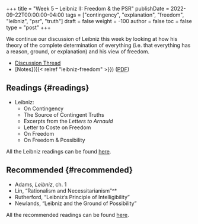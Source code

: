 +++
title = "Week 5 – Leibniz II: Freedom & the PSR"
publishDate = 2022-09-22T00:00:00-04:00
tags = ["contingency", "explanation", "freedom", "leibniz", "psr", "truth"]
draft = false
weight = -100
author = false
toc = false
type = "post"
+++

We continue our discussion of Leibniz this week by looking at how his theory of the complete determination of everything (i.e. that everything has a reason, ground, or explanation) and his view of freedom.

-   [Discussion Thread](https://discord.com/channels/1006739669842673674/1020721875720081558)
-   [Notes]({{< relref "leibniz-freedom" >}}) ([PDF](/materials/handouts/leibniz-freedom.pdf))


## Readings {#readings}

-   Leibniz:
    -   On Contingency
    -   The Source of Contingent Truths
    -   Excerpts from the _Letters to Arnauld_
    -   Letter to Coste on Freedom
    -   On Freedom
    -   On Freedom &amp; Possibility

All the Leibniz readings can be found [here](https://www.dropbox.com/scl/fo/nh5h14mi5rfi96inm8u82/h?dl=0&rlkey=l9sfje6tc16hbk6fsv0hr7itv).


## Recommended {#recommended}

-   Adams, _Leibniz_, ch. 1
-   Lin, “Rationalism and Necessitarianism”^\*
-   Rutherford, &ldquo;Leibniz&rsquo;s Principle of Intelligibility&rdquo;
-   Newlands, &ldquo;Leibniz and the Ground of Possibility&rdquo;

All the recommended readings can be found [here](https://www.dropbox.com/scl/fo/5opmkyrvv29tn92u8xlks/h?dl=0&rlkey=inro0fmje8vhl3vjehyyp8r97).
